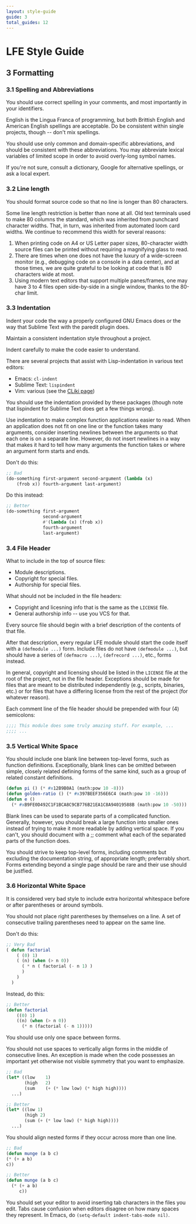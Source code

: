 ```yaml
---
layout: style-guide
guide: 3
total_guides: 12
---
```

# LFE Style Guide

## 3 Formatting

### 3.1 Spelling and Abbreviations

You should use correct spelling in your comments, and most importantly in
your identifiers.

English is the Lingua Franca of programming, but both Brittish English and
American English spellings are acceptable. Do be consistent within single
projects, though -- don't mix spellings.

You should use only common and domain-specific abbreviations, and should be
consistent with these abbreviations. You may abbreviate lexical variables of
limited scope in order to avoid overly-long symbol names.

If you're not sure, consult a dictionary, Google for alternative spellings,
or ask a local expert.

### 3.2 Line length

You should format source code so that no line is longer than 80 characters.

Some line length restriction is better than none at all. Old text
terminals used to make 80 columns the standard, which was inherited from
punchcard character widths. That, in turn, was inherited from automated
loom card widths. We continue to recommend this width for several reasons:

1. When printing code on A4 or US Letter paper sizes, 80-character width
   source files can be printed without requiring a magnifying glass to read.
1. There are times when one does not have the luxury of a wide-screen monitor
   (e.g., debugging code on a console in a data center), and at those times,
   we are quite grateful to be looking at code that is 80 characters wide at
   most.
1. Using modern text editors that support multiple panes/frames, one may have
   3 to 4 files open side-by-side in a single window, thanks to the 80-char
   limit.

### 3.3 Indentation

Indent your code the way a properly configured GNU Emacs does or the way that
Sublime Text with the paredit plugin does.

Maintain a consistent indentation style throughout a project.

Indent carefully to make the code easier to understand.

There are several projects that assist with Lisp-indentation in various text
editors:

* Emacs: ``cl-indent``
* Sublime Text: ``lispindent``
* Vim: various (see the <a href="http://www.cliki.net/vim">CLiki page</a>)

You should use the indentation provided by these packages (though note that
lispindent for Sublime Text does get a few things wrong).

Use indentation to make complex function applications easier to read. When
an application does not fit on one line or the function takes many
arguments, consider inserting newlines between the arguments so that each
one is on a separate line. However, do not insert newlines in a way that
makes it hard to tell how many arguments the function takes or where an
argument form starts and ends.

Don't do this:

```cl
;; Bad
(do-something first-argument second-argument (lambda (x)
    (frob x)) fourth-argument last-argument)
```

Do this instead:

```cl
;; Better
(do-something first-argument
              second-argument
              #'(lambda (x) (frob x))
              fourth-argument
              last-argument)
```

### 3.4 File Header

What to include in the top of source files:

* Module descriptions.
* Copyright for special files.
* Authorship for special files.

What should not be included in the file headers:

* Copyright and licesning info that is the same as the ``LICENSE`` file.
* General authorship info -- use you VCS for that.

Every source file should begin with a brief description of the contents of
that file.

After that description, every regular LFE module should start the code
itself with a ``(defmodule ...)`` form. Include files do not have
``(defmodule ...)``, but should have a series of ``(defmacro ...)``,
``(defrecord ...)``, etc., forms instead.

In general, copyright and licensing should be listed in the ``LICENSE`` file
at the root of the project, not in the file header. Exceptions should be
made for files that are meant to be distributed independently (e.g.,
scripts, binaries, etc.) or for files that have a differing license from the
rest of the project (for whatever reason).

Each comment line of the file header should be prepended with four (4)
semicolons:

```cl
;;;; This module does some truly amazing stuff. For example, ...
;;;; ...
```

### 3.5 Vertical White Space

You should include one blank line between top-level forms, such as function
definitions. Exceptionally, blank lines can be omitted between simple,
closely related defining forms of the same kind, such as a group of related
constant definitions.

```cl
(defun pi () (* #x12B9B0A1 (math:pow 10 -8)))
(defun golden-ratio () (* #x397BEEF356E6C4 (math:pow 10 -16)))
(defun e ()
  (* #xB9FE0D492C1F1BCA8C9CB776B21EA1C8A94019588B (math:pow 10 -50)))
```

Blank lines can be used to separate parts of a complicated function.
Generally, however, you should break a large function into smaller ones
instead of trying to make it more readable by adding vertical space. If you
can't, you should document with a ;; comment what each of the separated
parts of the function does.

You should strive to keep top-level forms, including comments but excluding
the documentation string, of appropriate length; preferrably short. Forms
extending beyond a single page should be rare and their use should be
justfied.

### 3.6 Horizontal White Space

It is considered very bad style to include extra horizontal whitespace
before or after parentheses or around symbols.

You should not place right parentheses by themselves on a line. A set of
consecutive trailing parentheses need to appear on the same line.

Don't do this:

```cl
;; Very Bad
( defun factorial
    ( (0) 1)
    ( (n) (when (> n 0))
      ( * n ( factorial (- n 1) )
      )
    )
  )
```

Instead, do this:

```cl
;; Better
(defun factorial
    ((0) 1)
    ((n) (when (> n 0))
      (* n (factorial (- n 1)))))
```

You should use only one space between forms.

You should not use spaces to vertically align forms in the middle of
consecutive lines. An exception is made when the code possesses an important
yet otherwise not visible symmetry that you want to emphasize.

```cl
;; Bad
(let* ((low    1)
       (high   2)
       (sum    (+ (* low low) (* high high))))
  ...)
```

```cl
;; Better
(let* ((low 1)
       (high 2)
       (sum (+ (* low low) (* high high))))
  ...)
```

You should align nested forms if they occur across more than one line.

```cl
;; Bad
(defun munge (a b c)
(* (+ a b)
c))
```

```cl
;; Better
(defun munge (a b c)
  (* (+ a b)
     c))
```

You should set your editor to avoid inserting tab characters in the files you
edit. Tabs cause confusion when editors disagree on how many spaces they
represent. In Emacs, do ``(setq-default indent-tabs-mode nil)``.
